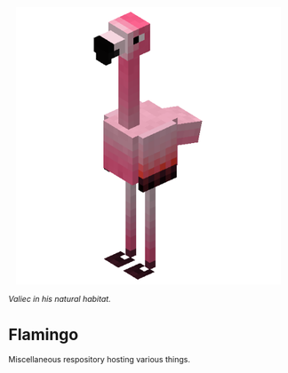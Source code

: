 <p style="text-align: center; padding: 0em 1em"><img src="Flamingo.png" width="500" height="500" /></p>

*Valiec in his natural habitat.*

# Flamingo
Miscellaneous respository hosting various things.
